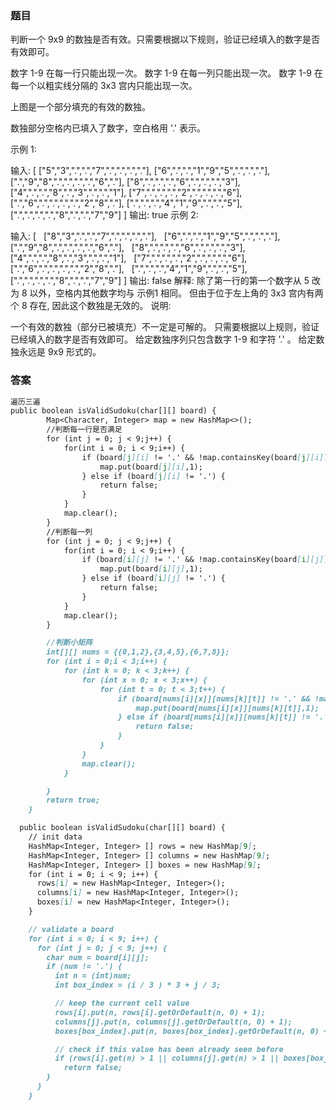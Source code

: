 ### 题目
判断一个 9x9 的数独是否有效。只需要根据以下规则，验证已经填入的数字是否有效即可。

数字 1-9 在每一行只能出现一次。
数字 1-9 在每一列只能出现一次。
数字 1-9 在每一个以粗实线分隔的 3x3 宫内只能出现一次。


上图是一个部分填充的有效的数独。

数独部分空格内已填入了数字，空白格用 '.' 表示。

示例 1:

输入:
[
  ["5","3",".",".","7",".",".",".","."],
  ["6",".",".","1","9","5",".",".","."],
  [".","9","8",".",".",".",".","6","."],
  ["8",".",".",".","6",".",".",".","3"],
  ["4",".",".","8",".","3",".",".","1"],
  ["7",".",".",".","2",".",".",".","6"],
  [".","6",".",".",".",".","2","8","."],
  [".",".",".","4","1","9",".",".","5"],
  [".",".",".",".","8",".",".","7","9"]
]
输出: true
示例 2:

输入:
[
  ["8","3",".",".","7",".",".",".","."],
  ["6",".",".","1","9","5",".",".","."],
  [".","9","8",".",".",".",".","6","."],
  ["8",".",".",".","6",".",".",".","3"],
  ["4",".",".","8",".","3",".",".","1"],
  ["7",".",".",".","2",".",".",".","6"],
  [".","6",".",".",".",".","2","8","."],
  [".",".",".","4","1","9",".",".","5"],
  [".",".",".",".","8",".",".","7","9"]
]
输出: false
解释: 除了第一行的第一个数字从 5 改为 8 以外，空格内其他数字均与 示例1 相同。
     但由于位于左上角的 3x3 宫内有两个 8 存在, 因此这个数独是无效的。
说明:

一个有效的数独（部分已被填充）不一定是可解的。
只需要根据以上规则，验证已经填入的数字是否有效即可。
给定数独序列只包含数字 1-9 和字符 '.' 。
给定数独永远是 9x9 形式的。

### 答案
```markdown
遍历三遍
public boolean isValidSudoku(char[][] board) {
        Map<Character, Integer> map = new HashMap<>();
        //判断每一行是否满足
        for (int j = 0; j < 9;j++) {
            for(int i = 0; i < 9;i++) {
                if (board[j][i] != '.' && !map.containsKey(board[j][i])) {
                    map.put(board[j][i],1);
                } else if (board[j][i] != '.') {
                    return false;
                }
            }
            map.clear();
        }
        //判断每一列
        for (int j = 0; j < 9;j++) {
            for(int i = 0; i < 9;i++) {
                if (board[i][j] != '.' && !map.containsKey(board[i][j])) {
                    map.put(board[i][j],1);
                } else if (board[i][j] != '.') {
                    return false;
                }
            }
            map.clear();
        }

        //判断小矩阵
        int[][] nums = {{0,1,2},{3,4,5},{6,7,8}};
        for (int i = 0;i < 3;i++) {
            for (int k = 0; k < 3;k++) {
                for (int x = 0; x < 3;x++) {
                    for (int t = 0; t < 3;t++) {
                        if (board[nums[i][x]][nums[k][t]] != '.' && !map.containsKey(board[nums[i][x]][nums[k][t]])) {
                            map.put(board[nums[i][x]][nums[k][t]],1);
                        } else if (board[nums[i][x]][nums[k][t]] != '.') {
                            return false;
                        }
                    }
                }
                map.clear();
            }

        }
        return true;
    }
```

```markdown
  public boolean isValidSudoku(char[][] board) {
    // init data
    HashMap<Integer, Integer> [] rows = new HashMap[9];
    HashMap<Integer, Integer> [] columns = new HashMap[9];
    HashMap<Integer, Integer> [] boxes = new HashMap[9];
    for (int i = 0; i < 9; i++) {
      rows[i] = new HashMap<Integer, Integer>();
      columns[i] = new HashMap<Integer, Integer>();
      boxes[i] = new HashMap<Integer, Integer>();
    }

    // validate a board
    for (int i = 0; i < 9; i++) {
      for (int j = 0; j < 9; j++) {
        char num = board[i][j];
        if (num != '.') {
          int n = (int)num;
          int box_index = (i / 3 ) * 3 + j / 3;

          // keep the current cell value
          rows[i].put(n, rows[i].getOrDefault(n, 0) + 1);
          columns[j].put(n, columns[j].getOrDefault(n, 0) + 1);
          boxes[box_index].put(n, boxes[box_index].getOrDefault(n, 0) + 1);

          // check if this value has been already seen before
          if (rows[i].get(n) > 1 || columns[j].get(n) > 1 || boxes[box_index].get(n) > 1)
            return false;
        }
      }
    }
```
